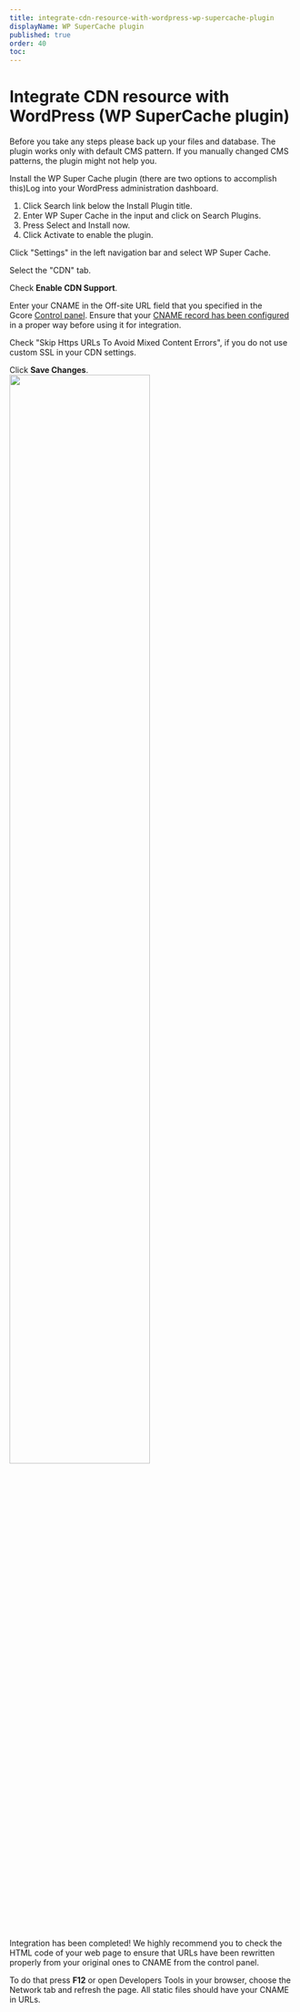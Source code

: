 ```yaml
---
title: integrate-cdn-resource-with-wordpress-wp-supercache-plugin
displayName: WP SuperCache plugin
published: true
order: 40
toc:
---
```

# Integrate CDN resource with WordPress (WP SuperCache plugin)

Before you take any steps please back up your files and database. The plugin works only with default CMS pattern. If you manually changed CMS patterns, the plugin might not help you.

Install the WP Super Cache plugin (there are two options to accomplish this)Log into your WordPress administration dashboard.

1. Click Search link below the Install Plugin title.
2. Enter WP Super Cache in the input and click on Search Plugins.     
3. Press Select and Install now. 
4. Click Activate to enable the plugin.

Click "Settings" in the left navigation bar and select WP Super Cache.

Select the "CDN" tab.

Check **Enable CDN Support**.

Enter your CNAME in the Off-site URL field that you specified in the Gcore <a href="https://accounts.gcore.com/reports/dashboard" target="_blank">Control panel</a>. Ensure that your <a href="https://gcore.com/docs/cdn/cdn-resource-options/general/create-and-set-a-custom-domain-for-the-content-delivery-via-cdn" target="_blank">CNAME record has been configured</a> in a proper way before using it for integration.

Check "Skip Https URLs To Avoid Mixed Content Errors", if you do not use custom SSL in your CDN settings.

Click **Save Changes**.
   
<img src="https://assets.gcore.pro/docs/cdn/getting-started/integrate-cdn-with-cms/wordpress/integrate-cdn-resource-with-wordpress-wp-supercache-plugin/wp-super-cache.png" alt="" width="70%">

Integration has been completed! We highly recommend you to check the HTML code of your web page to ensure that URLs have been rewritten properly from your original ones to CNAME from the control panel.

To do that press **F12** or open Developers Tools in your browser, choose the Network tab and refresh the page. All static files should have your CNAME in URLs.